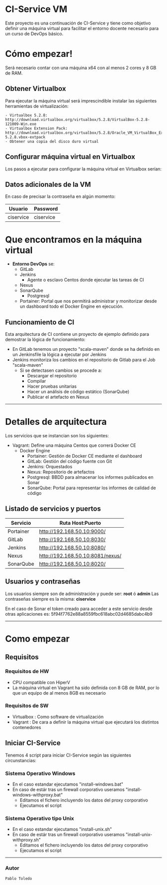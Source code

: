 # CI-Service VM

Este proyecto es una continuación de CI-Service y tiene como objetivo definir una máquina virtual para facilitar el entorno docente necesario para un curso de DevOps básico.

# Cómo empezar!
Será necesario contar con una máquina x64 con al menos 2 cores y 8 GB de RAM.

## Obtener Virtualbox
Para ejecutar la máquina virtual será imprescindible instalar las siguientes herramientas de virtualización:

	- Virtualbox 5.2.8: http://download.virtualbox.org/virtualbox/5.2.8/VirtualBox-5.2.8-121009-Win.exe 
	- Virtualbox Extension Pack: http://download.virtualbox.org/virtualbox/5.2.8/Oracle_VM_VirtualBox_Extension_Pack-5.2.8.vbox-extpack 
	- Obtener una copia del disco duro virtual

## Configurar máquina virtual en Virtualbox
Los pasos a ejecutar para configurar la máquina virtual en Virtualbox serían:


## Datos adicionales de la VM
En caso de precisar la contraseña en algún momento:

|Usuario|Password|
|--|--|
|ciservice|ciservice|



# Que encontramos en la máquina virtual 

 - **Entorno DevOps** se:
	 - GitLab
	 - Jenkins
		 - Agente o esclavo Centos donde ejecutar las tareas de CI
	 - Nexus
	 - SonarQube
		 - Postgresql
	 - Portainer: Portal que nos permitirá administrar y monitorizar desde un dashboard todo el Docker Engine en ejecución.

## Funcionamiento de CI 
Esta arquitectura de CI contiene un proyecto de ejemplo definido para demostrar la lógica de funcionamiento:

 - En GitLab tenemos un proyecto "scala-maven" donde se ha definido en un Jenkinsfile la lógica a ejecutar por Jenkins
 - Jenkins monitoriza los cambios en el repositorio de Gitlab para el Job "scala-maven"
	 - Si se detectasen cambios se procede a:
		 - Descargar el repositorio
		 - Compilar
		 - Hacer pruebas unitarias
		 - Hacer un análisis de código estático (SonarQube)
		 - Publicar el artefacto en Nexus


----------


# Detalles de arquitectura
Los servicios que se instancian son los siguientes:

 - Vagrant: Define una máquina Centos que correrá Docker CE
	 - Docker Engine
		 - Portainer: Gestión de Docker CE mediante el dashboard
		 - GitLab: Gestión del código fuente con Git
		 - Jenkins: Orquestados
		 - Nexus: Repositorio de artefactos
		 - Postgresql: BBDD para almacenar los informes publicados en Sonar
		 - SonarQube: Portal para representar los informes de calidad de código

## Listado de servicios y puertos

|Servicio|Ruta Host:Puerto|
|--|--|
|Portainer|http://192.168.50.10:9000/|
|GitLab|http://192.168.50.10:8030/|
|Jenkins|http://192.168.50.10:8080/|
|Nexus|http://192.168.50.10:8081/nexus/|
|SonarQube|http://192.168.50.10:8020/|

## Usuarios y contraseñas

Los usuarios siempre son de administración y puede ser: **root** ó **admin**
Las contraseñas siempre es la misma: **ciservice**

En el caso de Sonar el token creado para acceder a este servicio desde otras aplicaciones es: 5f94f7762e88a8559fbc618abc02d4685dabc4b9


----------


# Como empezar

## Requisitos

### Requisitos de HW

 - CPU compatible con HiperV
 - La máquina virtual en Vagrant ha sido definida con 8 GB de RAM, por lo que un equipo de al menos 8GB es necesario

### Requisitos de SW

 - Virtualbox : Como software de virtualización
 - Vagrant : De cara a definir la máquina virtual que ejecutará los distintos contenedores

## Iniciar CI-Service

Tenemos 4 script para iniciar CI-Service según las siguientes circunstancias:
### Sistema Operativo Windows

 - En el caso estandar ejecutamos "install-windows.bat"
 -  En caso de estár tras un firewall corporativo useramos "install-windows-withproxy.bat"
	 - Editamos el fichero incluyendo los datos del proxy corporativo
	 - Ejecutamos el script

### Sistema Operativo tipo Unix

 - En el caso estandar ejecutamos "install-unix.sh"
 -  En caso de estár tras un firewall corporativo useramos "install-unix-withproxy.sh"
	 - Editamos el fichero incluyendo los datos del proxy corporativo
	 - Ejecutamos el script


----------

### Autor
    Pablo Toledo
